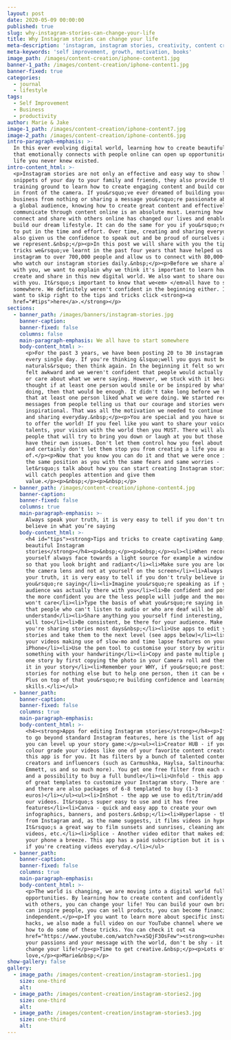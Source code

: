```yaml
---
layout: post
date: 2020-05-09 00:00:00
published: true
slug: why-instagram-stories-can-change-your-life
title: Why Instagram stories can change your life
meta-description: 'instagram, instagram stories, creativity, content creation'
meta-keywords: 'self improvement, growth, motivation, books'
image_path: /images/content-creation/iphone-content1.jpg
banner-1_path: /images/content-creation/iphone-content1.jpg
banner-fixed: true
categories:
  - journal
  - lifestyle
tags:
  - Self Improvement
  - Business
  - productivity
author: Marie & Jake
image-1_path: /images/content-creation/iphone-content7.jpg
image-2_path: /images/content-creation/iphone-content6.jpg
intro-paragraph-emphasis: >-
  In this ever evolving digital world, learning how to create beautiful content
  that emotionally connects with people online can open up opportunities in your
  life you never knew existed.
intro-content_html: >-
  <p>Instagram stories are not only an effective and easy way to show little
  snippets of your day to your family and friends, they also provide the perfect
  training ground to learn how to create engaging content and build confidence
  in front of the camera. If you&rsquo;ve ever dreamed of building your own
  business from nothing or sharing a message you&rsquo;re passionate about with
  a global audience, knowing how to create great content and effectively
  communicate through content online is an absolute must. Learning how to
  connect and share with others online has changed our lives and enabled us to
  build our dream lifestyle. It can do the same for you if you&rsquo;re willing
  to put in the time and effort. Over time, creating and sharing everyday has
  also given us the confidence to speak out and be proud of ourselves and what
  we represent.&nbsp;</p><p>In this post we will share with you the tips and
  tricks we&rsquo;ve learnt in the past four years that have helped us grow our
  instagram to over 700,000 people and allow us to connect with 80,000+ people
  who watch our instagram stories daily.&nbsp;</p><p>Before we share all this
  with you, we want to explain why we think it's important to learn how to
  create and share in this new digital world. We also want to share our story
  with you. It&rsquo;s important to know that we<em> </em>all have to start
  somewhere. We definitely weren't confident in the beginning either. If you
  want to skip right to the tips and tricks click <strong><a
  href="#tips">here</a>.</strong></p>
sections:
  - banner_path: /images/banners/instagram-stories.jpg
    banner-caption:
    banner-fixed: false
    columns: false
    main-paragraph-emphasis: We all have to start somewhere
    body-content_html: >-
      <p>For the past 3 years, we have been posting 20 to 30 instagram stories
      every single day. If you're thinking &lsquo;well you guys must be
      naturals&rsquo; then think again. In the beginning it felt so wrong!! We
      felt awkward and we weren't confident that people would actually get value
      or care about what we were saying. However, we stuck with it because we
      thought if at least one person would smile or be inspired by what we were
      doing, then that would be enough. It didn't take long before we had proof
      that at least one person liked what we were doing. We started receiving
      messages from people telling us that our courage and stories were
      inspirational. That was all the motivation we needed to continue creating
      and sharing everyday.&nbsp;</p><p>You are special and you have something
      to offer the world! If you feel like you want to share your voice, your
      talents, your vision with the world then you MUST. There will always be
      people that will try to bring you down or laugh at you but those people
      have their own issues. Don't let them control how you feel about yourself
      and certainly don't let them stop you from creating a life you are proud
      of.</p><p>Now that you know you can do it and that we were once in exactly
      the same position as you with the same fears and same worries -
      let&rsquo;s talk about how you can start creating Instagram stories that
      will catch peoples attention and give them
      value.</p><p>&nbsp;</p><p>&nbsp;</p>
  - banner_path: /images/content-creation/iphone-content4.jpg
    banner-caption:
    banner-fixed: false
    columns: true
    main-paragraph-emphasis: >-
      Always speak your truth, it is very easy to tell if you don't truly
      believe in what you’re saying
    body-content_html: >-
      <h4 id="tips"><strong>Tips and tricks to create captivating &amp;
      beautiful Instagram
      stories</strong></h4><p>&nbsp;</p><p>&nbsp;</p><ul><li>When recording
      yourself always face towards a light source for example a window or lamp
      so that you look bright and radiant</li><li>Make sure you are looking at
      the camera lens and not at yourself on the screen</li><li>Always speak
      your truth, it is very easy to tell if you don't truly believe in what
      you&rsquo;re saying</li><li>Imagine you&rsquo;re speaking as if your
      audience was actually there with you</li><li>Be confident and positive,
      the more confident you are the less people will judge and the more you
      won't care</li><li>Type the basis of what you&rsquo;re saying in text so
      that people who can't listen to audio or who are deaf will be able to
      understand</li><li>Share anything you yourself find interesting, others
      will too</li><li>Be consistent, be there for your audience. Make sure
      you're sharing stories most days&nbsp;</li><li>Use apps to edit your
      stories and take them to the next level (see apps below)</li><li>Mix up
      your videos making use of slow-mo and time lapse features on your
      iPhone</li><li>Use the pen tool to customise your story by writing
      something with your handwriting</li><li>Copy and paste multiple photos in
      one story by first copying the photo in your Camera roll and then pasting
      it in your story</li><li>Remember your WHY, if you&rsquo;re posting
      stories for nothing else but to help one person, then it can be enough.
      Plus on top of that you&rsquo;re building confidence and learning valuable
      skills.</li></ul>
  - banner_path:
    banner-caption:
    banner-fixed: false
    columns: true
    main-paragraph-emphasis:
    body-content_html: >-
      <h4><strong>Apps for editing Instagram stories</strong></h4><p>If you want
      to go beyond standard Instagram features, here is the list of apps where
      you can level up your story game:</p><ul><li>Creator HUB - if you want to
      colour grade your videos like one of your favorite content creators, then
      this app is for you. It has filters by a bunch of talented content
      creators and influencers (such as Carmushka, Haylsa, Saltinourhair,
      Emmett, us and so much more). You get one free filter from each creator
      and a possibility to buy a full bundle</li><li>Unfold - this app has lots
      of great templates to customize your Instagram story. There are free ones
      and there are also packages of 6-8 templated to buy (1-3
      euros)</li></ul><ul><li>InShot - the app we use to edit/trim/add music to
      our videos. It&rsquo;s super easy to use and it has free
      features</li><li>Canva - quick and easy app to create your own
      infographics, banners, and posters.&nbsp;</li><li>Hyperlapse - this app is
      from Instagram and, as the name suggests, it films videos in hyperlapse.
      It&rsquo;s a great way to film sunsets and sunrises, cleaning and packing
      videos, etc.</li><li>Splice - Another video editor that makes editing on
      your phone a breeze. This app has a paid subscription but it is worth it
      if you're creating videos everyday.</li></ul>
  - banner_path:
    banner-caption:
    banner-fixed: false
    columns: true
    main-paragraph-emphasis:
    body-content_html: >-
      <p>The world is changing, we are moving into a digital world full of
      opportunities. By learning how to create content and confidently share
      with others, you can change your life! You can build your own brand, you
      can inspire people, you can sell products, you can become financially
      independent.</p><p>If you want to learn more about specific instagram
      hacks, we also made a full video on our YouTube channel where we show you
      how to do some of these tricks. You can check it out <a
      href="https://www.youtube.com/watch?v=xSQjF3OsFew"><strong><u>here</u></strong></a><strong><u>.</u></strong></p><p>Share
      your passions and your message with the world, don't be shy - it could
      change your life!</p><p>Time to get creative.&nbsp;</p><p>Lots of
      love,</p><p>Marie&nbsp;</p>
show-gallery: false
gallery:
  - image_path: /images/content-creation/instagram-stories1.jpg
    size: one-third
    alt:
  - image_path: /images/content-creation/instagram-stories2.jpg
    size: one-third
    alt:
  - image_path: /images/content-creation/instagram-stories3.jpg
    size: one-third
    alt:
---
```


